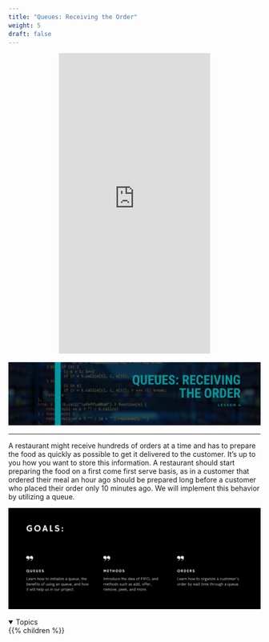 ```yaml
---
title: "Queues: Receiving the Order"
weight: 5
draft: false
---
```


<p style="text-align: center;"><iframe width="60%" height="600px" src="https://www.youtube.com/embed/aiwY90dS5I8" frameborder="0" allow="accelerometer; autoplay; clipboard-write; encrypted-media; gyroscope; picture-in-picture" allowfullscreen></iframe></p>

<link rel="stylesheet" href="../style.css">

![queueTitle](../img/queueTitle.png)
<hr>

A restaurant might receive hundreds of orders at a time and has to prepare the food as quickly as possible to get it delivered to the customer.  It’s up to you how you want to store this information. A restaurant should start preparing the food on a first come first serve basis, as in a customer that ordered their meal an hour ago should be prepared long before a customer who placed their order only 10 minutes ago. We will implement this behavior by utilizing a queue.

![queueGoals](../img/queueGoals.png)

<details open>
<summary>Topics</summary>
{{% children %}}
</details>